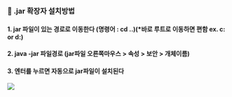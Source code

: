 ### 🐑 .jar 확장자 설치방법

#### 1. jar 파일이 있는 경로로 이동한다 (명령어 :  cd ..)(*바로 루트로 이동하면 편함 ex. c: or d:)
#### 2. java -jar 파일경로 (jar파일 오른쪽마우스 > 속성 > 보안 > 개체이름)
#### 3. 엔터를 누르면 자동으로 jar파일이 설치된다

<img src="https://s3.us-west-2.amazonaws.com/secure.notion-static.com/a6e0fac6-83f0-424f-9acb-10ecc6e487a0/Untitled.png?X-Amz-Algorithm=AWS4-HMAC-SHA256&X-Amz-Content-Sha256=UNSIGNED-PAYLOAD&X-Amz-Credential=AKIAT73L2G45EIPT3X45%2F20220119%2Fus-west-2%2Fs3%2Faws4_request&X-Amz-Date=20220119T030639Z&X-Amz-Expires=86400&X-Amz-Signature=7ceb62c11bc2e0a60e213b2e364ecbb581219244c0ec114c8ecfa3564d5899f4&X-Amz-SignedHeaders=host&response-content-disposition=filename%20%3D%22Untitled.png%22&x-id=GetObject" />
